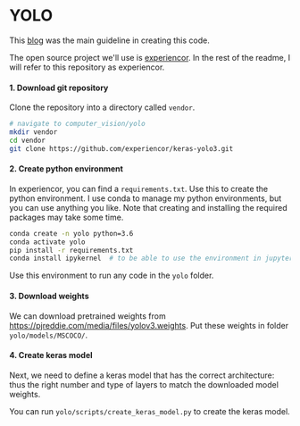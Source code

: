 # YOLO


This <a href="https://machinelearningmastery.com/how-to-perform-object-detection-with-yolov3-in-keras/">blog</a> 
was the main guideline in creating this code.

The open source project we'll use is 
<a href="https://github.com/experiencor/keras-yolo3">experiencor</a>. 
In the rest of the readme, I will refer to this repository as experiencor. 

#### 1. Download git repository
Clone the repository into a directory called `vendor`.
```bash
# navigate to computer_vision/yolo
mkdir vendor
cd vendor
git clone https://github.com/experiencor/keras-yolo3.git
```

#### 2. Create python environment
In experiencor, you can find a `requirements.txt`. Use this to create
the python environment. I use conda to manage my python environments, but
you can use anything you like. Note that creating and installing the required 
packages may take some time. 
```bash
conda create -n yolo python=3.6
conda activate yolo
pip install -r requirements.txt
conda install ipykernel  # to be able to use the environment in jupyter
```
Use this environment to run any code in the `yolo` folder.


#### 3. Download weights
We can download pretrained weights from https://pjreddie.com/media/files/yolov3.weights.
Put these weights in folder `yolo/models/MSCOCO/`.


#### 4. Create keras model
Next, we need to define a keras model that has the correct architecture: 
thus the right number and type of layers to match the downloaded 
model weights.

You can run `yolo/scripts/create_keras_model.py` to create the keras model.
